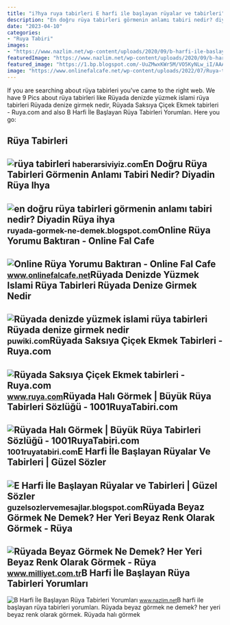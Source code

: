 ```yaml
---
title: "i?hya ruya tabirleri E harfi i̇le başlayan rüyalar ve tabirleri"
description: "En doğru rüya tabirleri görmenin anlamı tabiri nedir? diyadin rüya ihya"
date: "2023-04-10"
categories:
- "Ruya Tabiri"
images:
- "https://www.nazlim.net/wp-content/uploads/2020/09/b-harfi-ile-baslayan-ruya-tabirleri-yorumlari.jpg"
featuredImage: "https://www.nazlim.net/wp-content/uploads/2020/09/b-harfi-ile-baslayan-ruya-tabirleri-yorumlari.jpg"
featured_image: "https://1.bp.blogspot.com/-UuZMwxKWr5M/VO5KyNLw_iI/AAAAAAAAJ5c/59O54UKaY3g/s1600/en-dogru-ruya-tabirleri.jpg"
image: "https://www.onlinefalcafe.net/wp-content/uploads/2022/07/Ruya-tabirleri-nedir-nasil-yorumlanir-Online-ruya-tabirleri-net-gercek-ruya-tabirleri-en-iyi-ruya-tabiri-ruya-tabirleri-neye-gore-yapilir-Yeni-ruya-tabirleri-ruya-tabirleri-sozlugu.png"
---
```


If you are searching about rüya tabirleri you've came to the right web. We have 9 Pics about rüya tabirleri like Rüyada denizde yüzmek islami rüya tabirleri Rüyada denize girmek nedir, Rüyada Saksıya Çiçek Ekmek tabirleri - Ruya.com and also B Harfi İle Başlayan Rüya Tabirleri Yorumları. Here you go:

Rüya Tabirleri
--------------

 ![rüya tabirleri](https://haberarsiviyiz.com/cdn1/0/8/6/ruya-tabirleri/ruya-tabirleri-tn-play.jpg) <small>haberarsiviyiz.com</small>En Doğru Rüya Tabirleri Görmenin Anlamı Tabiri Nedir? Diyadin Rüya Ihya
-----------------------------------------------------------------------

 ![en doğru rüya tabirleri görmenin anlamı tabiri nedir? Diyadin Rüya ihya](https://1.bp.blogspot.com/-UuZMwxKWr5M/VO5KyNLw_iI/AAAAAAAAJ5c/59O54UKaY3g/s1600/en-dogru-ruya-tabirleri.jpg) <small>ruyada-gormek-ne-demek.blogspot.com</small>Online Rüya Yorumu Baktıran - Online Fal Cafe
---------------------------------------------

 ![Online Rüya Yorumu Baktıran - Online Fal Cafe](https://www.onlinefalcafe.net/wp-content/uploads/2022/07/Ruya-tabirleri-nedir-nasil-yorumlanir-Online-ruya-tabirleri-net-gercek-ruya-tabirleri-en-iyi-ruya-tabiri-ruya-tabirleri-neye-gore-yapilir-Yeni-ruya-tabirleri-ruya-tabirleri-sozlugu.png) <small>www.onlinefalcafe.net</small>Rüyada Denizde Yüzmek Islami Rüya Tabirleri Rüyada Denize Girmek Nedir
----------------------------------------------------------------------

 ![Rüyada denizde yüzmek islami rüya tabirleri Rüyada denize girmek nedir](https://puwiki.com/wp-content/uploads/2020/03/ruyada-denizde-yuzmek-islami-ruya-tabirleri-ruyada-ailece-denize-girmek.jpg) <small>puwiki.com</small>Rüyada Saksıya Çiçek Ekmek Tabirleri - Ruya.com
-----------------------------------------------

 ![Rüyada Saksıya Çiçek Ekmek tabirleri - Ruya.com](https://www.ruya.com/wp-content/uploads/rüyada-çiçek.jpg) <small>www.ruya.com</small>Rüyada Halı Görmek | Büyük Rüya Tabirleri Sözlüğü - 1001RuyaTabiri.com
----------------------------------------------------------------------

 ![Rüyada Halı Görmek | Büyük Rüya Tabirleri Sözlüğü - 1001RuyaTabiri.com](https://1001ruyatabiri.com/wp-content/uploads/2017/11/ruyada-hali-gormek-sermek-almak-temizlemek-silkelemek-buyuk-ruya-tabirleri-sozlugu-diyanet-1024x609.jpg) <small>1001ruyatabiri.com</small>E Harfi İle Başlayan Rüyalar Ve Tabirleri | Güzel Sözler
--------------------------------------------------------

 ![E Harfi İle Başlayan Rüyalar ve Tabirleri | Güzel Sözler](https://2.bp.blogspot.com/-SK5V7cs33oU/Vrmuv7rUeII/AAAAAAAAAC8/IDp6B0UlspU/s1600/ruya-tabirleri.jpg) <small>guzelsozlervemesajlar.blogspot.com</small>Rüyada Beyaz Görmek Ne Demek? Her Yeri Beyaz Renk Olarak Görmek - Rüya
----------------------------------------------------------------------

 ![Rüyada Beyaz Görmek Ne Demek? Her Yeri Beyaz Renk Olarak Görmek - Rüya](https://i2.milimaj.com/i/milliyet/75/0x0/61d4026b86b2453bf8f91d81.jpg) <small>www.milliyet.com.tr</small>B Harfi İle Başlayan Rüya Tabirleri Yorumları
---------------------------------------------

 ![B Harfi İle Başlayan Rüya Tabirleri Yorumları](https://www.nazlim.net/wp-content/uploads/2020/09/b-harfi-ile-baslayan-ruya-tabirleri-yorumlari.jpg) <small>www.nazlim.net</small>B harfi i̇le başlayan rüya tabirleri yorumları. Rüyada beyaz görmek ne demek? her yeri beyaz renk olarak görmek. Rüyada halı görmek
